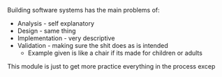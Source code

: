 
Building software systems has the main problems of:
- Analysis - self explanatory
- Design - same thing
- Implementation - very descriptive
- Validation - making sure the shit does as is intended
	- Example given is like a chair if its made for children or adults

This module is just to get more practice everything in the process excep
